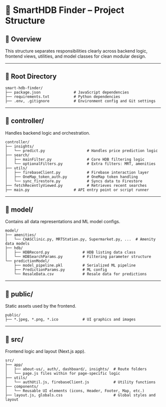 # 📁 SmartHDB Finder – Project Structure

## 🧠 Overview
This structure separates responsibilities clearly across backend logic, frontend views, utilities, and model classes for clean modular design.

---

## 📂 Root Directory
```
smart-hdb-finder/
├── package.json               # JavaScript dependencies
├── requirements.txt           # Python dependencies
├── .env, .gitignore           # Environment config and Git settings
```

---

## 📂 controller/
Handles backend logic and orchestration.

```
controller/
├── insights/
│   └── predict.py                   # Handles price prediction logic
├── search/
│   ├── mainFilter.py                # Core HDB filtering logic
│   └── optionalFilters.py           # Extra filters: MRT, amenities
├── utils/
│   ├── firebaseClient.py            # Firebase interaction layer
│   ├── OneMap_token_auth.py         # OneMap token handling
│   └── sync_firestore.py            # Syncs data to Firestore
├── fetchRecentlyViewed.py           # Retrieves recent searches
├── main.py                    # API entry point or script runner
```

---

## 📂 model/
Contains all data representations and ML model configs.

```
model/
├── amenities/
│   └── CHASClinic.py, MRTStation.py, Supermarket.py, ...  # Amenity data models
├── hdb/
│   ├── HDBRecord.py               # HDB listing data class
│   └── HDBSearchParams.py         # Filtering parameter structure
└── predictionModel/
    ├── model_pipeline.pkl         # Serialized ML pipeline
    ├── PredictionParams.py        # ML config
    └── ResaleData.csv             # Resale data for predictions
```

---

## 📂 public/
Static assets used by the frontend.

```
public/
├── *.jpeg, *.png, *.ico           # UI graphics and images
```

---

## 📂 src/
Frontend logic and layout (Next.js app).

```
src/
├── app/
│   ├── about-us/, auth/, dashboard/, insights/  # Route folders
│   └── page.js files within for page-specific logic
├── utils/
│   └── authUtil.js, firebaseClient.js           # Utility functions
├── components/
│   └── Reusable UI elements (icons, Header, Footer, Map, etc.)
├── layout.js, globals.css                       # Global styles and layout
```
